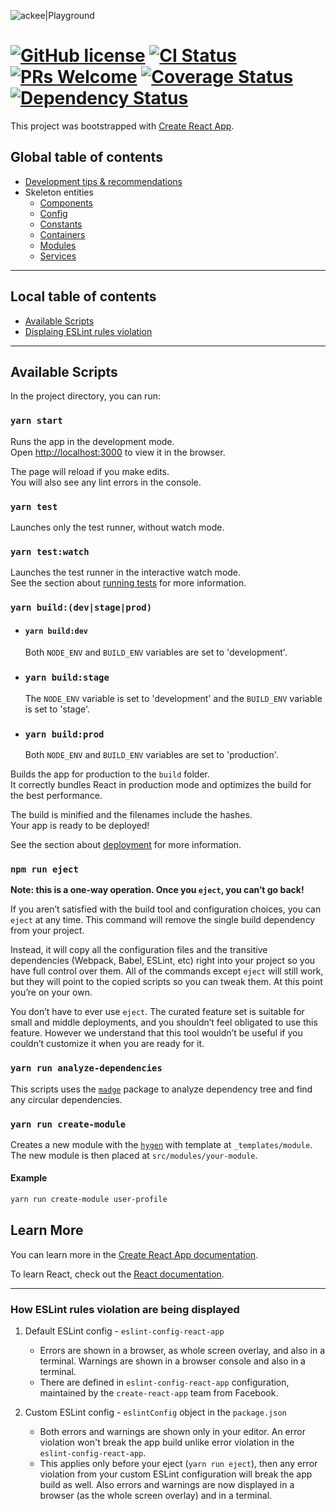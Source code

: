 ![ackee|Playground](https://img.ack.ee/ackee/image/github/js)
# [![GitHub license](https://img.shields.io/badge/license-MIT-blue.svg)](https://github.com/AckeeCZ/testing-playground/blob/master/LICENSE) [![CI Status](https://img.shields.io/travis/com/AckeeCZ/testing-playground.svg?style=flat)](https://travis-ci.com/AckeeCZ/testing-playground) [![PRs Welcome](https://img.shields.io/badge/PRs-welcome-brightgreen.svg)](https://reactjs.org/docs/how-to-contribute.html#your-first-pull-request) [![Coverage Status](https://img.shields.io/coveralls/github/AckeeCZ/testing-playground.svg?style=flat-square)](https://coveralls.io/github/AckeeCZ/testing-playground?branch=master) [![Dependency Status](https://img.shields.io/david/AckeeCZ/testing-playground.svg?style=flat-square)](https://david-dm.org/AckeeCZ/testing-playground)

This project was bootstrapped with [Create React App](https://github.com/facebook/create-react-app).

## Global table of contents

-   [Development tips & recommendations](src/README.md)
-   Skeleton entities
    -   [Components](src/components/README.md)
    -   [Config](src/config/README.md)
    -   [Constants](src/constants/README.md)
    -   [Containers](src/containers/README.md)
    -   [Modules](src/modules/README.md)
    -   [Services](src/services/README.md)

---

## Local table of contents

-   [Available Scripts](#available-scripts)
-   [Displaing ESLint rules violation](#eslint-rules-violation)

---

## <a name="available-scripts"></a> Available Scripts

In the project directory, you can run:

### `yarn start`

Runs the app in the development mode.<br>
Open <http://localhost:3000> to view it in the browser.

The page will reload if you make edits.<br>
You will also see any lint errors in the console.

### `yarn test`

Launches only the test runner, without watch mode.

### `yarn test:watch`

Launches the test runner in the interactive watch mode.<br>
See the section about [running tests](https://facebook.github.io/create-react-app/docs/running-tests) for more information.

### `yarn build:(dev|stage|prod)`

-   #### `yarn build:dev`

    Both `NODE_ENV` and `BUILD_ENV` variables are set to 'development'.

-   ### `yarn build:stage`

    The `NODE_ENV` variable is set to 'development' and the `BUILD_ENV` variable is set to 'stage'.

-   ### `yarn build:prod`
    Both `NODE_ENV` and `BUILD_ENV` variables are set to 'production'.

Builds the app for production to the `build` folder.<br>
It correctly bundles React in production mode and optimizes the build for the best performance.

The build is minified and the filenames include the hashes.<br>
Your app is ready to be deployed!

See the section about [deployment](https://facebook.github.io/create-react-app/docs/deployment) for more information.

### `npm run eject`

**Note: this is a one-way operation. Once you `eject`, you can’t go back!**

If you aren’t satisfied with the build tool and configuration choices, you can `eject` at any time. This command will remove the single build dependency from your project.

Instead, it will copy all the configuration files and the transitive dependencies (Webpack, Babel, ESLint, etc) right into your project so you have full control over them. All of the commands except `eject` will still work, but they will point to the copied scripts so you can tweak them. At this point you’re on your own.

You don’t have to ever use `eject`. The curated feature set is suitable for small and middle deployments, and you shouldn’t feel obligated to use this feature. However we understand that this tool wouldn’t be useful if you couldn’t customize it when you are ready for it.

### `yarn run analyze-dependencies`

This scripts uses the [`madge`](https://www.npmjs.com/package/madge) package to analyze dependency tree and find any circular dependencies.

### `yarn run create-module`

Creates a new module with the [`hygen`](https://www.npmjs.com/package/hygen) with template at `_templates/module`. The new module is then placed at `src/modules/your-module`.

#### Example

```sh
yarn run create-module user-profile
```

## Learn More

You can learn more in the [Create React App documentation](https://facebook.github.io/create-react-app/docs/getting-started).

To learn React, check out the [React documentation](https://reactjs.org/).

---

### <a name="eslint-rules-violation"></a> How ESLint rules violation are being displayed

1. Default ESLint config - `eslint-config-react-app`

    - Errors are shown in a browser, as whole screen overlay, and also in a terminal. Warnings are shown in a browser console and also in a terminal.
    - There are defined in `eslint-config-react-app` configuration, maintained by the `create-react-app` team from Facebook.

2. Custom ESLint config - `eslintConfig` object in the `package.json`
    - Both errors and warnings are shown only in your editor. An error violation won't break the app build unlike error violation in the `eslint-config-react-app`.
    - This applies only before your eject (`yarn run eject`), then any error violation from your custom ESLint configuration will break the app build as well. Also errors and warnings are now displayed in a browser (as the whole screen overlay) and in a terminal.

###
